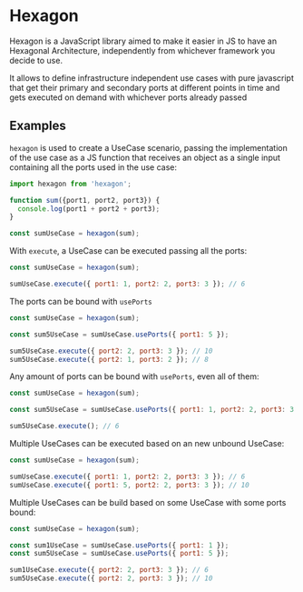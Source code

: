 # Hexagon

Hexagon is a JavaScript library aimed to make it easier in JS to have an Hexagonal Architecture, independently from whichever framework you decide to use.

It allows to define infrastructure independent use cases with pure javascript that get their primary and secondary ports at different points in time and gets executed on demand with whichever ports already passed

## Examples

`hexagon` is used to create a UseCase scenario, passing the implementation of the use case as a JS function that receives an object as a single input containing all the ports used in the use case:
```javascript
import hexagon from 'hexagon';

function sum({port1, port2, port3}) {
  console.log(port1 + port2 + port3);
}

const sumUseCase = hexagon(sum);
```

With `execute`, a UseCase can be executed passing all the ports:
```javascript
const sumUseCase = hexagon(sum);

sumUseCase.execute({ port1: 1, port2: 2, port3: 3 }); // 6
```

The ports can be bound with `usePorts`
```javascript
const sumUseCase = hexagon(sum);

const sum5UseCase = sumUseCase.usePorts({ port1: 5 });

sum5UseCase.execute({ port2: 2, port3: 3 }); // 10
sum5UseCase.execute({ port2: 1, port3: 2 }); // 8
```

Any amount of ports can be bound with `usePorts`, even all of them:
```javascript
const sumUseCase = hexagon(sum);

const sum5UseCase = sumUseCase.usePorts({ port1: 1, port2: 2, port3: 3 });

sum5UseCase.execute(); // 6
```

Multiple UseCases can be executed based on an new unbound UseCase:
```javascript
const sumUseCase = hexagon(sum);

sumUseCase.execute({ port1: 1, port2: 2, port3: 3 }); // 6
sumUseCase.execute({ port1: 5, port2: 2, port3: 3 }); // 10
```

Multiple UseCases can be build based on some UseCase with some ports bound:
```javascript
const sumUseCase = hexagon(sum);

const sum1UseCase = sumUseCase.usePorts({ port1: 1 });
const sum5UseCase = sumUseCase.usePorts({ port1: 5 });

sum1UseCase.execute({ port2: 2, port3: 3 }); // 6
sum5UseCase.execute({ port2: 2, port3: 3 }); // 10
```